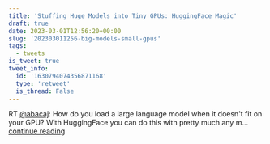 ```yaml
---
title: 'Stuffing Huge Models into Tiny GPUs: HuggingFace Magic'
draft: true
date: 2023-03-01T12:56:20+00:00
slug: '202303011256-big-models-small-gpus'
tags:
  - tweets
is_tweet: true
tweet_info:
  id: '1630794074356871168'
  type: 'retweet'
  is_thread: False
---
```




RT [@abacaj](https://x.com/abacaj): How do you load a large language model when it doesn't fit on your GPU? With HuggingFace you can do this with pretty much any m… [continue reading](https://x.com/sytelus/status/1630794074356871168)
